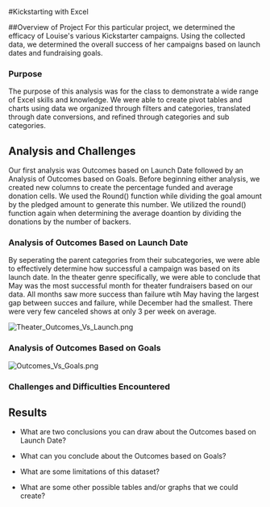 #Kickstarting with Excel

##Overview of Project
For this particular project, we determined the efficacy of Louise's various Kickstarter campaigns. Using the collected data, we determined the overall success of her campaigns based on launch dates and fundraising goals. 

### Purpose
The purpose of this analysis was for the class to demonstrate a wide range of Excel skills and knowledge.  We were able to create pivot tables and charts using data we organized through filters and categories, translated through date conversions, and refined through categories and sub categories.

## Analysis and Challenges
Our first analysis was Outcomes based on Launch Date followed by an Analysis of Outcomes based on Goals.  Before beginning either analysis, we created new columns to create the percentage funded and average donation cells.  We used the Round() function while dividing the goal amount by the pledged amount to generate this number.  We utilized the round() function again when determining the average doantion by dividing the donations by the number of backers.  

### Analysis of Outcomes Based on Launch Date
By seperating the parent categories from their subcategories, we were able to effectively determine how successful a campaign was based on its launch date. In the theater genre specifically, we were able to conclude that May was the most successful month for theater fundraisers based on our data.  All months saw more success than failure wtih May having the largest gap between succes and failure, while December had the smallest. There were very few canceled shows at only 3 per week on average.

![Theater_Outcomes_Vs_Launch.png](https://github.com/WIPartain/kickstarter-analysis/blob/main/Crowdfunding%20Analysis/Resources/Theater_Outcomes_Vs_Launch.png?raw=true)
### Analysis of Outcomes Based on Goals
![Outcomes_Vs_Goals.png]()
### Challenges and Difficulties Encountered

## Results

- What are two conclusions you can draw about the Outcomes based on Launch Date?

- What can you conclude about the Outcomes based on Goals?

- What are some limitations of this dataset?

- What are some other possible tables and/or graphs that we could create?
